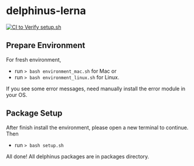 # delphinus-lerna
[![CI to Verify setup.sh](https://github.com/ZhenXunGe/delphinus-lerna/actions/workflows/main.yml/badge.svg)](https://github.com/ZhenXunGe/delphinus-lerna/actions/workflows/main.yml)

## Prepare Environment

For fresh environment, 
- run `> bash environment_mac.sh` for Mac or 
- run `> bash environment_linux.sh` for Linux.

If you see some error messages, need manually install the error module in your OS.

## Package Setup

After finish install the environment, please open a new terminal to continue. Then
- run `> bash setup.sh`

All done!
All delphinus packages are in packages directory.
